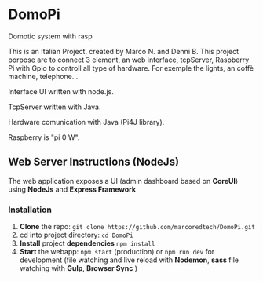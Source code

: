 # DomoPi
Domotic system with rasp

This is an Italian Project, created by Marco N. and Denni B.
This project porpose are to connect 3 element, an web interface, tcpServer, Raspberry Pi with Gpio to controll all type of hardware.
For exemple the lights, an coffè machine, telephone...


Interface UI written with node.js.

TcpServer written with Java.

Hardware comunication with Java (Pi4J library).

Raspberry is "pi 0 W".


## Web Server Instructions (NodeJs)
The web application exposes a UI (admin dashboard based on **CoreUI**) using **NodeJs** and **Express Framework**

### Installation
1. **Clone** the repo: `git clone https://github.com/marcoredtech/DomoPi.git`
2. cd into project directory: `cd DomoPi`
3. **Install** project **dependencies** `npm install`
4. **Start** the webapp: `npm start` (production) or `npm run dev` for development (file watching and live reload with **Nodemon**, **sass** file watching with **Gulp**, **Browser Sync** )